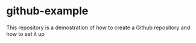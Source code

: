 # github-example
This repository is a demostration of how to create a Github repository and how to set it up
